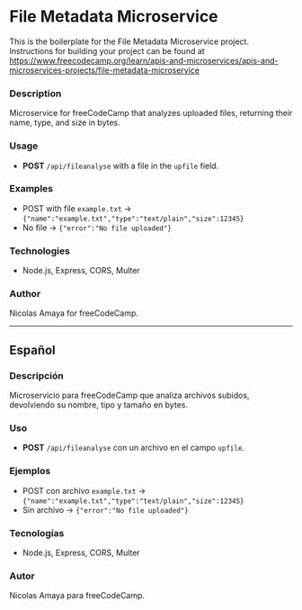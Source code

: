 # File Metadata Microservice

This is the boilerplate for the File Metadata Microservice project. Instructions for building your project can be found at https://www.freecodecamp.org/learn/apis-and-microservices/apis-and-microservices-projects/file-metadata-microservice

### Description
Microservice for freeCodeCamp that analyzes uploaded files, returning their name, type, and size in bytes.

### Usage
- **POST** `/api/fileanalyse` with a file in the `upfile` field.

### Examples
- POST with file `example.txt` → `{"name":"example.txt","type":"text/plain","size":12345}`
- No file → `{"error":"No file uploaded"}`

### Technologies
- Node.js, Express, CORS, Multer

### Author
Nicolas Amaya for freeCodeCamp.

---

## Español

### Descripción
Microservicio para freeCodeCamp que analiza archivos subidos, devolviendo su nombre, tipo y tamaño en bytes.

### Uso
- **POST** `/api/fileanalyse` con un archivo en el campo `upfile`.

### Ejemplos
- POST con archivo `example.txt` → `{"name":"example.txt","type":"text/plain","size":12345}`
- Sin archivo → `{"error":"No file uploaded"}`

### Tecnologías
- Node.js, Express, CORS, Multer

### Autor
Nicolas Amaya para freeCodeCamp.
